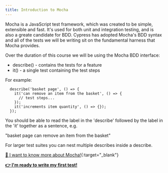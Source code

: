 ```yaml
---
title: Introduction to Mocha
---
```


Mocha is a JavaScript test framework, which was created to be simple, extensible and fast. It's used for both unit and integration testing, and is also a greate candidate for BDD. Cypress has adopted Mocha's BDD syntax and all of the tests we will be writing sit on the fundamental harness that Mocha provides.

Over the duration of this course we will be using the Mocha BDD interface:

- describe() - contains the tests for a feature
- it() - a single test containing the test steps

For example:
```
  describe('basket page', () => {
    it('can remove an item from the basket', () => {
      // test steps...
    });
    it('increments item quantity', () => {});
  });
```

You should be able to read the label in the 'describe' followed by the label in the 'it' together as a sentence, e.g.

"basket page can remove an item from the basket"

For larger test suites you can nest multiple describes inside a describe.

[:book: I want to know more about Mocha!](https://mochajs.org/){:target="_blank"}

__[:point_right: I'm ready to write my first test!](../c2e2/c2e2.md)__